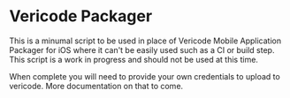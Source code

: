 # Vericode Packager

This is a minumal script to be used in place of Vericode Mobile Application Packager for iOS where it can't be easily used such as a CI or build step. 
This script is a work in progress and should not be used at this time.
  
When complete you will need to provide your own credentials to upload to vericode. More documentation on that to come.

